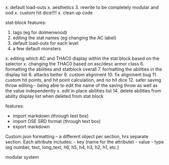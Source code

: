 x. default load-outs
x. aesthetics
3. rewrite to be completely modular and ood
x. custom hit dice!!!!
x. clean up code




stat-block features:
1. tags (eg for dolmenwood)
2. editing the stat names (eg changing the AC label)
3. default load-outs for each level
4. a few default monsters

x. editing which AC and THAC0 display within the stat block based on the selector
x. changing the THAC0 based on asc/desc armor class
6. formatting the abilities and statblock overall
7. formatting the abilities in the display list
8. attacks better
9. custom alignment
10. fix alignment bug
11. custom hit points, and hit point calculation, and no hit dice
12. safer saving throw editing - being able to edit the name of the saving throw as well as the value independently
x. edit in place abilities list
14. delete abilities from ability display list when deleted from stat block


features:
- import markdown (through text box)
- import OSE SRD format (through text box)
- export markdown

Custom json formatting – a different object per section, hrs separate section. Each attribute includes:
    - key (name for the attribute)
    - value
    - type (eg number, text, long_text, h6, h5, h4, h3, h2, h1, etc.)

modular system